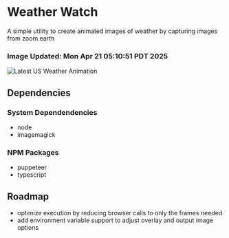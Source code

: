 # Weather Watch

A simple utility to create animated images of weather by capturing images from zoom.earth

### Image Updated: Mon Apr 21 05:10:51 PDT 2025

![Latest US Weather Animation](animations/2025-04-21.webp)

## Dependencies
### System Dependendencies
* node
* imagemagick
### NPM Packages
* puppeteer
* typescript

## Roadmap
* optimize execution by reducing browser calls to only the frames needed
* add environment variable support to adjust overlay and output image options
